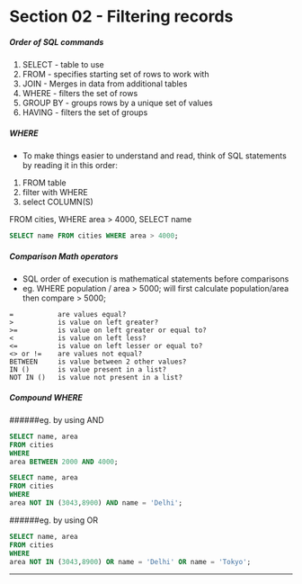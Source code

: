 # Section 02 - Filtering records

##### Order of SQL commands

1. SELECT - table to use
2. FROM - specifies starting set of rows to work with
3. JOIN - Merges in data from additional tables
4. WHERE - filters the set of rows
5. GROUP BY - groups rows by a unique set of values
6. HAVING - filters the set of groups

##### WHERE

- To make things easier to understand and read, think of SQL statements by reading it in this order:

1. FROM table
2. filter with WHERE
3. select COLUMN(S)

FROM cities, WHERE area > 4000, SELECT name

```SQL
SELECT name FROM cities WHERE area > 4000;
```

##### Comparison Math operators

- SQL order of execution is mathematical statements before comparisons
- eg. WHERE population / area > 5000; will first calculate population/area then compare > 5000;

```
=           are values equal?
>           is value on left greater?
>=          is value on left greater or equal to?
<           is value on left less?
<=          is value on left lesser or equal to?
<> or !=    are values not equal?
BETWEEN     is value between 2 other values?
IN ()       is value present in a list?
NOT IN ()   is value not present in a list?
```

##### Compound WHERE

######eg. by using AND

```SQL
SELECT name, area
FROM cities
WHERE
area BETWEEN 2000 AND 4000;
```

```SQL
SELECT name, area
FROM cities
WHERE
area NOT IN (3043,8900) AND name = 'Delhi';
```

######eg. by using OR

```SQL
SELECT name, area
FROM cities
WHERE
area NOT IN (3043,8900) OR name = 'Delhi' OR name = 'Tokyo';
```

---
